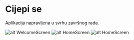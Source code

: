 # Cijepi se

Aplikacija napravljena u svrhu završnog rada.

![alt WelcomeScreen](https://raw.githubusercontent.com/lkereceni/cijepise-screens/main/WelcomeScreen.png?token=ASXYKAHCBYAQAOJCIO5QHTTA4QYQ6) ![alt HomeScreen](https://raw.githubusercontent.com/lkereceni/cijepise-screens/main/HomeScreen.png?token=ASXYKADLC2R62SZ42UCXC43A4QYT6) ![alt HomeScreen](https://raw.githubusercontent.com/lkereceni/cijepise-screens/main/AppointmentScreen.png?token=ASXYKAHKVJFLC3BRYQWAFB3A4QY3A) 

